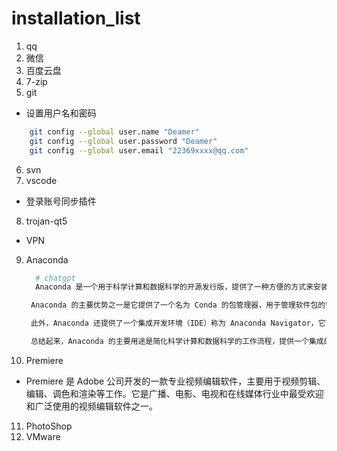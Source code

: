 # installation_list

1. qq
2. 微信
3. 百度云盘
4. 7-zip
5. git
* 设置用户名和密码
```bash
    git config --global user.name "Deamer"
    git config --global user.password "Deamer"
    git config --global user.email "22369xxxx@qq.com"
```
6. svn
7. vscode
 * 登录账号同步插件
8. trojan-qt5
* VPN
9. Anaconda
   ```bash
     # chatgpt
     Anaconda 是一个用于科学计算和数据科学的开源发行版，提供了一种方便的方式来安装和管理许多常用的科学计算库和工具。它包含了许多用于数据分析、机器学习、深度学习和科学计算的库，如NumPy、Pandas、Matplotlib、SciPy、Scikit-learn、TensorFlow、PyTorch等等。

    Anaconda 的主要优势之一是它提供了一个名为 Conda 的包管理器，用于管理软件包的安装、更新和环境的创建。Conda 允许用户轻松地创建独立的 Python 环境，以便在不同的项目中使用不同版本的库和工具，而不会产生冲突。这对于开发者和研究人员来说非常有用，因为他们可以在不同的项目中使用不同的库版本和环境配置，而不必担心版本冲突问题。

    此外，Anaconda 还提供了一个集成开发环境（IDE）称为 Anaconda Navigator，它可以帮助用户管理项目、安装包和启动各种工具。Anaconda 还附带了 Jupyter Notebook，这是一个交互式的编程环境，可用于进行数据分析、可视化和文档编写。

    总结起来，Anaconda 的主要用途是简化科学计算和数据科学的工作流程，提供一个集成的环境和工具来安装、管理和使用各种科学计算库和工具。它使得安装和配置复杂的科学计算环境变得更加简单，同时提供了一些附加工具来管理项目、编写文档和展示数据分析结果。
   ``` 
10.  Premiere
* Premiere 是 Adobe 公司开发的一款专业视频编辑软件，主要用于视频剪辑、编辑、调色和渲染等工作。它是广播、电影、电视和在线媒体行业中最受欢迎和广泛使用的视频编辑软件之一。
11. PhotoShop
12. VMware







